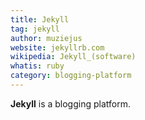 ```yaml
---
title: Jekyll
tag: jekyll
author: muziejus
website: jekyllrb.com
wikipedia: Jekyll_(software)
whatis: ruby
category: blogging-platform
---
```


**Jekyll** is a blogging platform.
